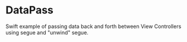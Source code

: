 # DataPass

Swift example of passing data back and forth between View Controllers using segue and "unwind" segue.
